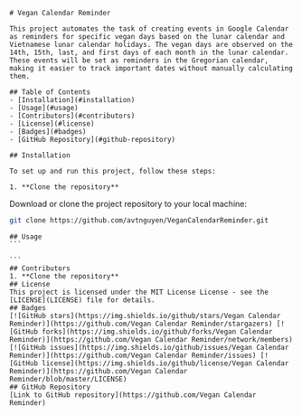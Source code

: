 
    # Vegan Calendar Reminder

    This project automates the task of creating events in Google Calendar as reminders for specific vegan days based on the lunar calendar and Vietnamese lunar calendar holidays. The vegan days are observed on the 14th, 15th, last, and first days of each month in the lunar calendar. These events will be set as reminders in the Gregorian calendar, making it easier to track important dates without manually calculating them.

    ## Table of Contents
    - [Installation](#installation)
    - [Usage](#usage)
    - [Contributors](#contributors)
    - [License](#license)
    - [Badges](#badges)
    - [GitHub Repository](#github-repository)

    ## Installation
    
    To set up and run this project, follow these steps:

    1. **Clone the repository**  
   Download or clone the project repository to your local machine:
   ```bash
   git clone https://github.com/avtnguyen/VeganCalendarReminder.git
   ```

    ## Usage
    ```
    
    ```
    ## Contributors
    1. **Clone the repository**  
    ## License
    This project is licensed under the MIT License License - see the [LICENSE](LICENSE) file for details.
    ## Badges
    [![GitHub stars](https://img.shields.io/github/stars/Vegan Calendar Reminder)](https://github.com/Vegan Calendar Reminder/stargazers) [![GitHub forks](https://img.shields.io/github/forks/Vegan Calendar Reminder)](https://github.com/Vegan Calendar Reminder/network/members) [![GitHub issues](https://img.shields.io/github/issues/Vegan Calendar Reminder)](https://github.com/Vegan Calendar Reminder/issues) [![GitHub license](https://img.shields.io/github/license/Vegan Calendar Reminder)](https://github.com/Vegan Calendar Reminder/blob/master/LICENSE)
    ## GitHub Repository
    [Link to GitHub repository](https://github.com/Vegan Calendar Reminder)
    